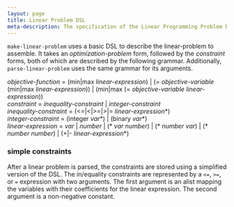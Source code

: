 ```yaml
---
layout: page
title: Linear Problem DSL
meta-description: The specification of the Linear Programming Problem DSL
---
```


`make-linear-problem` uses a basic DSL to describe the linear-problem to assemble.
It takes an *optimization-problem* form, followed by the *constraint* forms, both of which are described by the following grammar.
Additionally, `parse-linear-problem` uses the same grammar for its arguments.

*objective-function* = (min\|max *linear-expression*) \| (= *objective-variable* (min\|max *linear-expression*)) \| (min\|max (= *objective-variable* *linear-expression*))  
*constraint* = *inequality-constraint* \| *integer-constraint*  
*inequality-constraint* = (<=\|<\|>=\|>\|= *linear-expression*\*)  
*integer-constraint* = (integer *var*\*) \| (binary *var*\*)  
*linear-expression* = *var* \| *number* \| (\* *var* *number*) \| (\* *number* *var*) \| (\* *number* *number*) \| (+\|- *linear-expression*\*)  

### simple constraints
After a linear problem is parsed, the constraints are stored using a simplified version of the DSL.
The in/equality constraints are represented by a `<=`, `>=`, or `=` expression with two arguments.
The first argument is an alist mapping the variables with their coefficients for the linear expression.
The second argument is a non-negative constant.
